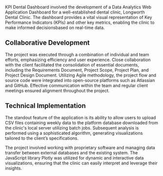 KPI Dental Dashboard involved the development of a Data Analytics Web Application Dashboard for a well-established dental clinic, Longworth Dental Clinic. 
The dashboard provides a vital visual representation of Key Performance Indicators (KPIs) and other key metrics, enabling the clinic to make informed decisionsbased on real-time data.
          

## Collaborative Development
The project was executed through a combination of individual and team efforts, emphasizing efficiency and user experience. 
Close collaboration with the client facilitated the consolidation of essential documents, including the Requirements Document, Project Scope, 
Project Plan, and Project Design Document. Utilizing Agile methodology, the project flow and source code were integrated into open-source platforms 
such as Atlassian and GitHub. Effective communication within the team and regular client meetings ensured alignment throughout the project.
                  

## Technical Implementation
The standout feature of the application is its ability to allow users to upload CSV files containing weekly data to the platform database downloaded 
from the clinic's local server utilizing batch jobs. Subsequent analysis is performed using a sophisticated algorithm, generating visualizations 
tailored to the client’s specifications.

The project involved working with proprietary software and managing data transfer between external databases and the existing system. 
The JavaScript library Plotly was utilized for dynamic and interactive data visualizations, ensuring that the clinic can easily interpret and leverage their insights.
